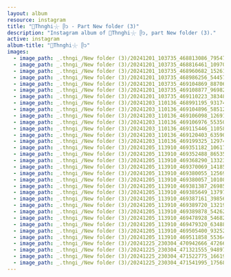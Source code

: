 ```yaml
---
layout: album
resource: instagram
title: "🐚Thnghi𓇼 ᥫ᭡ - Part New folder (3)"
description: "Instagram album of 🐚Thnghi𓇼 ᥫ᭡, part New folder (3)."
active: instagram
album-title: "🐚Thnghi𓇼 ᥫ᭡"
images:
  - image_path: _.thngi_/New folder (3)/20241201_103735_468813086_795478252703680_3304394412816558925_n.jpg
  - image_path: _.thngi_/New folder (3)/20241201_103735_468816461_1097007084820531_57196171739757256_n.jpg
  - image_path: _.thngi_/New folder (3)/20241201_103735_468960682_1526104561441792_2528898886676797353_n.jpg
  - image_path: _.thngi_/New folder (3)/20241201_103735_468986256_544573211750306_8062435087784780592_n.jpg
  - image_path: _.thngi_/New folder (3)/20241201_103735_469104869_887068120289663_3092824305780883268_n.jpg
  - image_path: _.thngi_/New folder (3)/20241201_103735_469108877_969821091854345_5420583937509736228_n.jpg
  - image_path: _.thngi_/New folder (3)/20241201_103735_469110223_3834825436835062_5762283770444011747_n.jpg
  - image_path: _.thngi_/New folder (3)/20241203_110136_468991195_931747115549428_3313123790714288331_n.jpg
  - image_path: _.thngi_/New folder (3)/20241203_110136_469104896_585122957236787_4154387578940460404_n.jpg
  - image_path: _.thngi_/New folder (3)/20241203_110136_469106098_1269149040904420_2080596199958956527_n.jpg
  - image_path: _.thngi_/New folder (3)/20241203_110136_469106976_553500264113260_4601664646080521959_n.jpg
  - image_path: _.thngi_/New folder (3)/20241203_110136_469115446_1105819191076592_242390392363720316_n.jpg
  - image_path: _.thngi_/New folder (3)/20241203_110136_469120403_635907582098235_7951974604197829428_n.jpg
  - image_path: _.thngi_/New folder (3)/20241203_110136_469199325_1297482304579900_355130364220458631_n.jpg
  - image_path: _.thngi_/New folder (3)/20241205_113910_469351182_1061714525753768_3553285316129956720_n.jpg
  - image_path: _.thngi_/New folder (3)/20241205_113910_469352488_8653511438094994_325129666828552025_n.jpg
  - image_path: _.thngi_/New folder (3)/20241205_113910_469368290_1332371144788604_5920719397504342383_n.jpg
  - image_path: _.thngi_/New folder (3)/20241205_113910_469370069_1418589712433177_1821200640400805462_n.jpg
  - image_path: _.thngi_/New folder (3)/20241205_113910_469380055_1256999135447029_1242508425926124061_n.jpg
  - image_path: _.thngi_/New folder (3)/20241205_113910_469380057_1010804811058932_3385735976168966846_n.jpg
  - image_path: _.thngi_/New folder (3)/20241205_113910_469381387_2698582570328087_214358439047341906_n.jpg
  - image_path: _.thngi_/New folder (3)/20241205_113910_469385649_1379726350078101_2742258300473514217_n.jpg
  - image_path: _.thngi_/New folder (3)/20241205_113910_469387161_3985682411659483_3004512711668630402_n.jpg
  - image_path: _.thngi_/New folder (3)/20241205_113910_469389720_1321912845644021_4641529295705370708_n.jpg
  - image_path: _.thngi_/New folder (3)/20241205_113910_469389878_542621315278641_8887600753645313734_n.jpg
  - image_path: _.thngi_/New folder (3)/20241205_113910_469478928_546822368231541_2321084278228957026_n.jpg
  - image_path: _.thngi_/New folder (3)/20241205_113910_469479320_634885422194639_2323959279024722907_n.jpg
  - image_path: _.thngi_/New folder (3)/20241205_113910_469505400_932529688941396_2548298423565737315_n.jpg
  - image_path: _.thngi_/New folder (3)/20241205_113910_469511858_553640063953103_5646573313414517714_n.jpg
  - image_path: _.thngi_/New folder (3)/20241225_230304_470942666_472669955852205_5613899300093989606_n.jpg
  - image_path: _.thngi_/New folder (3)/20241225_230304_471321555_948979547160920_4584533417417008928_n.jpg
  - image_path: _.thngi_/New folder (3)/20241225_230304_471522775_1661958251025303_3790075373456234874_n.jpg
  - image_path: _.thngi_/New folder (3)/20241225_230304_471541995_1756877705071945_7230681890958020983_n.jpg
---
```

